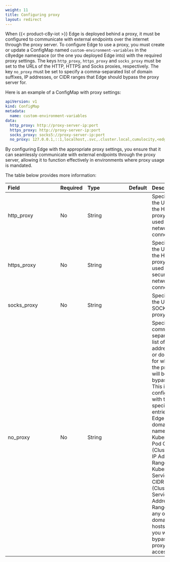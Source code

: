 ```yaml
---
weight: 11
title: Configuring proxy
layout: redirect
---
```


When {{< product-c8y-iot >}} Edge is deployed behind a proxy, it must be configured to communicate with external endpoints over the internet through the proxy server.
To configure Edge to use a proxy, you must create or update a ConfigMap named `custom-environment-variables` in the c8yedge namespace (or the one you deployed Edge into) with the required proxy settings. The keys `http_proxy`, `https_proxy` and `socks_proxy` must be set to the URLs of the HTTP, HTTPS and Socks proxies, respectively. The key `no_proxy` must be set to specify a comma-separated list of domain suffixes, IP addresses, or CIDR ranges that Edge should bypass the proxy server for.

Here is an example of a ConfigMap with proxy settings:

```yaml
apiVersion: v1
kind: ConfigMap
metadata:
  name: custom-environment-variables
data:
  http_proxy: http://proxy-server-ip:port
  https_proxy: http://proxy-server-ip:port
  socks_proxy: socks5://proxy-server-ip:port
  no_proxy: 127.0.0.1,::1,localhost,.svc,.cluster.local,cumulocity,<edge domain name, for example, myown.iot.com>,<Kubernetes cluster IP range, for example, 10.43.0.0/16>
```

By configuring Edge with the appropriate proxy settings, you ensure that it can seamlessly communicate with external endpoints through the proxy server, allowing it to function effectively in environments where proxy usage is mandated.

The table below provides more information:

|<div style="width:150px">Field</div>|Required|<div style="width:115px">Type</div>|Default|Description|
|:---|:---|:---|:---|:---|
|http_proxy|No|String||Specifies the URL of the HTTP proxy to be used for network connections.|
|https_proxy|No|String||Specifies the URL of the HTTPS proxy to be used for secure network connections.|
|socks_proxy|No|String||Specifies the URL of a SOCKS proxy.|
|no_proxy|No|String||Specifies a comma-separated list of addresses or domains for which the proxy will be bypassed. This is configured with the specified entries, Edge domain name, Kubernetes Pod CIDR (Cluster Pod IP Address Range), Kubernetes Service CIDR (Cluster Service IP Address Range) and any other domains, hosts or IPs you want to bypass the proxy when accessed.|
